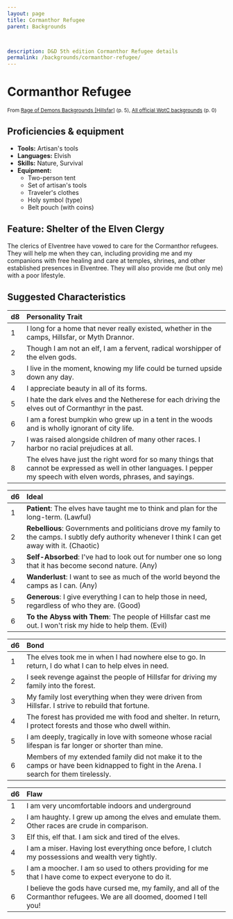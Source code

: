 ```yaml
---
layout: page
title: Cormanthor Refugee
parent: Backgrounds



description: D&D 5th edition Cormanthor Refugee details
permalink: /backgrounds/cormanthor-refugee/
---
```

# Cormanthor Refugee

<small>From <a target="_blank" href="https://dndadventurersleague.org/wp-content/uploads/2015/07/Hillsfar-Regional-Character-Options.pdf">Rage of Demons Backgrounds [Hillsfar]</a> (p. 5), <a target="_blank" href="https://flapkan.com/faq#What-is-the-source-All-official-WotC-backgrounds-and-how-does-it-work">All official WotC backgrounds</a> (p. 0)</small>


## Proficiencies & equipment

- **Tools:** Artisan's tools
- **Languages:** Elvish
- **Skills:** Nature, Survival
- **Equipment:** 
  - Two-person tent
  - Set of artisan's tools
  - Traveler's clothes
  - Holy symbol (type)
  - Belt pouch (with coins)

## Feature: Shelter of the Elven Clergy


The clerics of Elventree have vowed to care for the Cormanthor refugees. They will help me when they can, including providing me and my companions with free healing and care at temples, shrines, and other established presences in Elventree. They will also provide me (but only me) with a poor lifestyle.

## Suggested Characteristics


| d8 | Personality Trait |
|:----------------------------|:------------------|
| 1 | I long for a home that never really existed, whether in the camps, Hillsfar, or Myth Drannor. |
| 2 | Though I am not an elf, I am a fervent, radical worshipper of the elven gods. |
| 3 | I live in the moment, knowing my life could be turned upside down any day. |
| 4 | I appreciate beauty in all of its forms. |
| 5 | I hate the dark elves and the Netherese for each driving the elves out of Cormanthyr in the past. |
| 6 | I am a forest bumpkin who grew up in a tent in the woods and is wholly ignorant of city life. |
| 7 | I was raised alongside children of many other races. I harbor no racial prejudices at all. |
| 8 | The elves have just the right word for so many things that cannot be expressed as well in other languages. I pepper my speech with elven words, phrases, and sayings. |

| d6 | Ideal |
|:----------------------------|:------|
| 1 | **Patient**: The elves have taught me to think and plan for the long-term. (Lawful) |
| 2 | **Rebellious**: Governments and politicians drove my family to the camps. I subtly defy authority whenever I think I can get away with it. (Chaotic) |
| 3 | **Self-Absorbed**: I've had to look out for number one so long that it has become second nature. (Any) |
| 4 | **Wanderlust**: I want to see as much of the world beyond the camps as I can. (Any) |
| 5 | **Generous**: I give everything I can to help those in need, regardless of who they are. (Good) |
| 6 | **To the Abyss with Them**: The people of Hillsfar cast me out. I won't risk my hide to help them. (Evil) |

| d6 | Bond |
|:----------------------------|:------------------|
| 1 | The elves took me in when I had nowhere else to go. In return, I do what I can to help elves in need. |
| 2 | I seek revenge against the people of Hillsfar for driving my family into the forest. |
| 3 | My family lost everything when they were driven from Hillsfar. I strive to rebuild that fortune. |
| 4 | The forest has provided me with food and shelter. In return, I protect forests and those who dwell within. |
| 5 | I am deeply, tragically in love with someone whose racial lifespan is far longer or shorter than mine. |
| 6 | Members of my extended family did not make it to the camps or have been kidnapped to fight in the Arena. I search for them tirelessly. |

| d6 | Flaw |
|:----------------------------|:------------------|
| 1 | I am very uncomfortable indoors and underground |
| 2 | I am haughty. I grew up among the elves and emulate them. Other races are crude in comparison. |
| 3 | Elf this, elf that. I am sick and tired of the elves. |
| 4 | I am a miser. Having lost everything once before, I clutch my possessions and wealth very tightly. |
| 5 | I am a moocher. I am so used to others providing for me that I have come to expect everyone to do it. |
| 6 | I believe the gods have cursed me, my family, and all of the Cormanthor refugees. We are all doomed, doomed I tell you! |